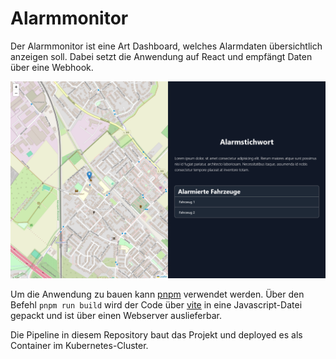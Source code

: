 # Alarmmonitor

Der Alarmmonitor ist eine Art Dashboard, welches Alarmdaten übersichtlich anzeigen soll. Dabei setzt die Anwendung auf React und empfängt Daten über eine Webhook.

![](assets/ScreenshotAlarmmonitor.png)

Um die Anwendung zu bauen kann [pnpm](https://pnpm.io/) verwendet werden. Über den Befehl `pnpm run build` wird der Code über [vite](https://vitejs.dev/) in eine Javascript-Datei gepackt und ist über einen Webserver auslieferbar. 

Die Pipeline in diesem Repository baut das Projekt und deployed es als Container im Kubernetes-Cluster.